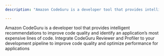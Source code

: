 ```yaml
---
description: "Amazon CodeGuru is a developer tool that provides intelligent recommendations to improve code quality and identify an application’s most expensive lines of code."

---
```

Amazon CodeGuru is a developer tool that provides intelligent recommendations to improve code quality and identify an application’s most expensive lines of code. Integrate CodeGuru Reviewer and Profiler to your development pipeline to improve code quality and optimize performance for applications

